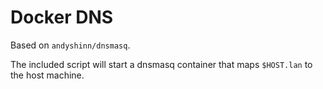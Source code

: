 # Docker DNS

Based on `andyshinn/dnsmasq`.

The included script will start a dnsmasq container that maps `$HOST.lan` to the host machine.

